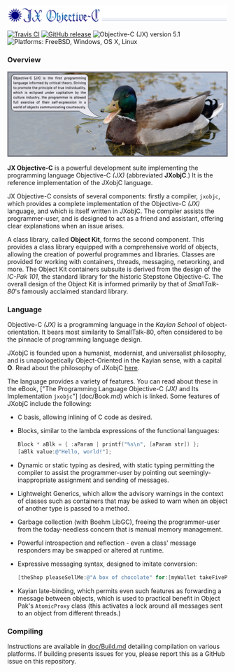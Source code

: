 ![JX Objective-C Logo](doc/res/ghhdr.png)

[![Travis CI](https://img.shields.io/travis/Objective-C-JX/JXobjC.svg)](https://travis-ci.org/Objective-C-JX/JXobjC)
[![GitHub release](https://img.shields.io/github/release/Objective-C-JX/JXobjC.svg)](https://github.com/Objective-C-JX/JXobjC/releases)
![Objective-C (JX) version 5.1](https://img.shields.io/badge/Objective--C%20%28JX%29-v5.1-red.svg)
![Platforms: FreeBSD, Windows, OS X, Linux](https://img.shields.io/badge/platforms-FreeBSD%20|%20OS%20X%20|%20Windows%20|%20Linux-lightgrey.svg)

### Overview ###

![Basic overview](doc/res/duckexpl.jpg)

**JX Objective-C** is a powerful development suite implementing the programming
language Objective-C *(JX)* (abbreviated **JXobjC**.) It is the reference
implementation of the JXobjC language.

JX Objective-C consists of several components: firstly a compiler, `jxobjc`,
which provides a complete implementation of the Objective-C *(JX)* language,
and which is itself written in JXobjC. The compiler assists the programmer-user,
and is designed to act as a friend and assistant, offering clear explanations
when an issue arises.

A class library, called **Object Kit**, forms the second component. This provides
a class library equipped with a comprehensive world of objects, allowing the
creation of powerful programmes and libraries. Classes are provided for working
with containers, threads, messaging, networking, and more.
The Object Kit containers subsuite is derived from the design of the
*IC-Pak 101*, the standard library for the historic Stepstone Objective-C. The
overall design of the Object Kit is informed primarily by that of
*SmallTalk-80*'s famously acclaimed standard library.

### Language ###

Objective-C *(JX)* is a programming language in the *Kayian School* of
object-orientation. It bears most similarity to SmallTalk-80, often considered
to be the pinnacle of programming language design.

JXobjC is founded upon a humanist, modernist, and universalist philosophy, and
is unapologetically Object-Oriented in the Kayian sense, with a capital **O**.
Read about the philosophy of JXobjC [here](doc/Philsphy.md).

The language provides a variety of features. You can read about these in the
eBook,
["The Programming Language Objective-C *(JX)* and Its Implementation `jxobjc`"]
(doc/Book.md) which is linked. Some features of JXobjC include the following:
- C basis, allowing inlining of C code as desired.
- Blocks, similar to the lambda expressions of the functional languages:

  ```objective-c
  Block * aBlk = { :aParam | printf("%s\n", [aParam str]) };
  [aBlk value:@"Hello, world!"];
  ```

- Dynamic or static typing as desired, with static typing permitting the
  compiler to assist the programmer-user by pointing out seemingly-inappropriate
  assignment and sending of messages.
- Lightweight Generics, which allow the advisory warnings in the context of
  classes such as containers that may be asked to warn when an object of another
  type is passed to a method.
- Garbage collection (with Boehm LibGC), freeing the programmer-user from the
  today-needless concern that is manual memory management.
- Powerful introspection and reflection - even a class' message responders may
  be swapped or altered at runtime.
- Expressive messaging syntax, designed to imitate conversion:

  ```objective-c
  [theShop pleaseSellMe:@"A box of chocolate" for:[myWallet takeFivePounds]];
  ```

- Kayian late-binding, which permits even such features as forwarding a message
  between objects, which is used to practical benefit in Object Pak's
  `AtomicProxy` class (this activates a lock around all messages sent to an
  object from different threads.)

### Compiling ###

Instructions are available in [doc/Build.md](doc/Build.md) detailing compilation
on various platforms. If building presents issues for you, please report this as
a GitHub issue on this repository.
